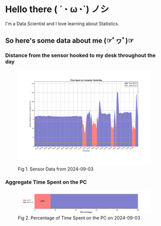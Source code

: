 
# Hello there ( ´◔ ω◔`) ノシ

I'm a Data Scientist and I love learning about Statistics.

## So here's some data about me (☞ﾟヮﾟ)☞


### Distance from the sensor hooked to my desk throughout the day
<figure>
  <picture>
    <source media="(prefers-color-scheme: dark)" srcset="Pi/readme/graphs/lineplot/dark-plot-2024-09-03.png">
    <source media="(prefers-color-scheme: light)" srcset="Pi/readme/graphs/lineplot/light-plot-2024-09-03.png">
    <img alt="Shows a black logo in light color mode and a white one in dark color mode." src="Pi/readme/graphs/lineplot/light-plot-2024-09-03.png">
  </picture>
  <figcaption>Fig 1. Sensor Data from 2024-09-03</figcaption>
</figure>



### Aggregate Time Spent on the PC
<figure>
  <picture>
    <source media="(prefers-color-scheme: dark)" srcset="Pi/readme/graphs/barplot/dark-plot-2024-09-03.png">
    <source media="(prefers-color-scheme: light)" srcset="Pi/readme/graphs/barplot/light-plot-2024-09-03.png">
    <img alt="Shows a black logo in light color mode and a white one in dark color mode." src="Pi/readme/graphs/barplot/light-plot-2024-09-03.png">
  </picture>
  <figcaption>Fig 2. Percentage of Time Spent on the PC on 2024-09-03</figcaption>
</figure>
